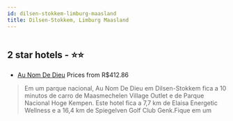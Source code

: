 ```yaml
---
id: dilsen-stokkem-limburg-maasland
title: Dilsen-Stokkem, Limburg Maasland
---
```


<center><img src="https://i.travelapi.com/hotels/5000000/4690000/4688500/4688434/627edd14_z.jpg" alt="" /></center>


##  2 star hotels - ⭐️⭐️

-    [Au Nom De Dieu](https://www.hurb.com/br/aud/https://www.hurb.com/br/hotels/dilsen-stokkem/au-nom-de-dieu-HT-Y6E6?cmp=18055) Prices from R$412.86
   > Em um parque nacional, Au Nom De Dieu em Dilsen-Stokkem fica a 10 minutos de carro de Maasmechelen Village Outlet e de Parque Nacional Hoge Kempen.  Este hotel fica a 7,7 km de Elaisa Energetic Wellness e a 16,4 km de Spiegelven Golf Club Genk.Fique em um
